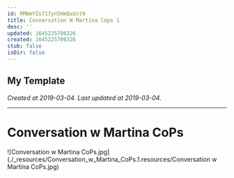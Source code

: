 ```yaml
---
id: RMWmYZs717yn5HmQsUct9
title: Conversation W Martina Cops 1
desc: ''
updated: 1645225706326
created: 1645225706326
stub: false
isDir: false
---
```

My Template
---

_Created at 2019-03-04._
_Last updated at 2019-03-04._




---

# Conversation w Martina CoPs


![Conversation w Martina CoPs.jpg](./_resources/Conversation_w_Martina_CoPs.1.resources/Conversation w Martina CoPs.jpg)


